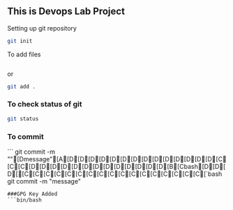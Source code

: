 ## This is Devops Lab Project
Setting up git repository
```bash
git init
```
To add files
```git add filenae
```
or 
```bash
git add .
```

### To check status of git
```bash
git status
```

### To commit
``` git commit -m ""[Dmessage"[A[D[D[D[D[D[D[D[D[D[D[D[D[D[D[C[C[C[D[D[D[D[D[D[D[D[D[D[D[D[D[B[Cbash[D[D[D[[C[C[C[C[C[C[C[C[C[C[C[C[C[C[C[C[C[`bash
git commit -m "message"
```
###GPG Key Added
```bin/bash
```
